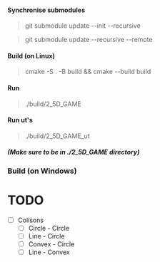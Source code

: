 #### Synchronise submodules
>git submodule update --init --recursive

>git submodule update --recursive --remote
#### Build (on Linux)
>cmake -S . -B build && cmake --build build
#### Run
>./build/2_5D_GAME
#### Run ut's
>./build/2_5D_GAME_ut
##### (Make sure to be in ./2_5D_GAME directory)


### Build (on Windows)
# TODO
- [ ] Colisons
    - [ ] Circle - Circle
    - [ ] Line - Circle
    - [ ] Convex - Circle
    - [ ] Line - Convex
